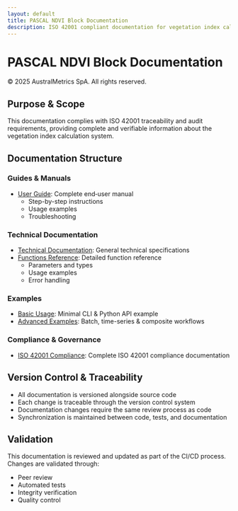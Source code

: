 ```yaml
---
layout: default
title: PASCAL NDVI Block Documentation
description: ISO 42001 compliant documentation for vegetation index calculation system
---
```


# PASCAL NDVI Block Documentation

© 2025 AustralMetrics SpA. All rights reserved.

## Purpose & Scope

This documentation complies with ISO 42001 traceability and audit requirements, providing complete and verifiable information about the vegetation index calculation system.

## Documentation Structure

### Guides & Manuals
- [User Guide](user_guide/user_guide.html): Complete end‐user manual  
  - Step-by-step instructions  
  - Usage examples  
  - Troubleshooting  

### Technical Documentation
- [Technical Documentation](technical/technical_documentation.html): General technical specifications  
- [Functions Reference](technical/functions_reference.html): Detailed function reference  
  - Parameters and types  
  - Usage examples  
  - Error handling  

### Examples
- [Basic Usage](examples/basic_usage.html): Minimal CLI & Python API example  
- [Advanced Examples](examples/advanced_examples.html): Batch, time-series & composite workflows  

### Compliance & Governance
- [ISO 42001 Compliance](compliance/iso42001_compliance.html): Complete ISO 42001 compliance documentation  

## Version Control & Traceability
- All documentation is versioned alongside source code  
- Each change is traceable through the version control system  
- Documentation changes require the same review process as code  
- Synchronization is maintained between code, tests, and documentation  

## Validation
This documentation is reviewed and updated as part of the CI/CD process. Changes are validated through:
- Peer review  
- Automated tests  
- Integrity verification  
- Quality control  



